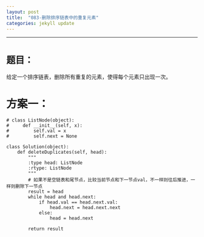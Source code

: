 ```yaml
---
layout: post
title:  "083-删除排序链表中的重复元素"
categories: jekyll update
---
```

_______________________________________________________________________________
# `题目：`

给定一个排序链表，删除所有重复的元素，使得每个元素只出现一次。

# 方案一：

    # class ListNode(object):
    #     def __init__(self, x):
    #         self.val = x
    #         self.next = None
        
    class Solution(object):
        def deleteDuplicates(self, head):
            """
            :type head: ListNode
            :rtype: ListNode
            """
            # 如果不是空链表和尾节点，比较当前节点和下一节点val，不一样则往后推进，一样则删除下一节点
            result = head
            while head and head.next:
                if head.val == head.next.val:
                    head.next = head.next.next
                else:
                    head = head.next
            
            return result



